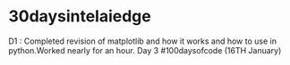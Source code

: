 # 30daysintelaiedge

D1 : Completed revision of matplotlib and how it works and how to use in python.Worked nearly for an hour. Day 3 #100daysofcode (16TH January)
